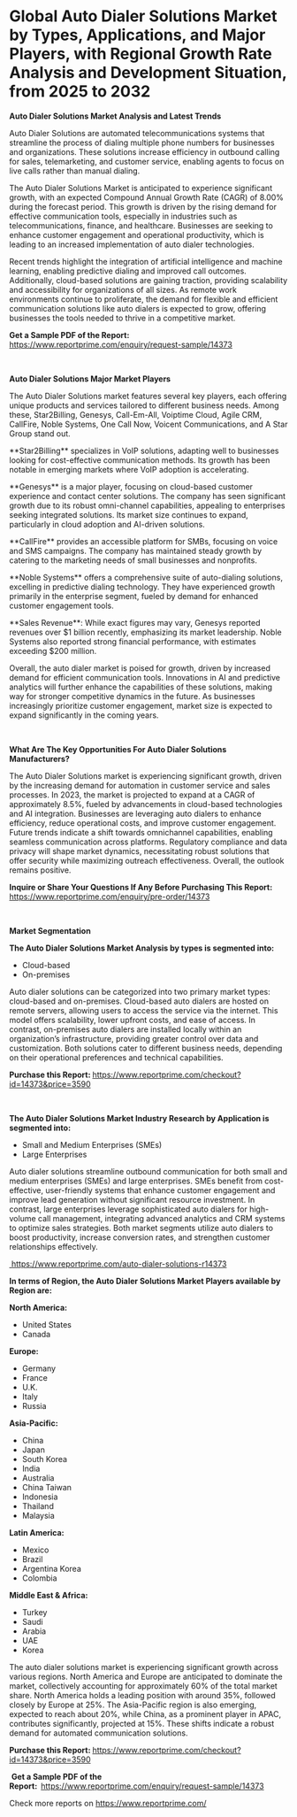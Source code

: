 <p><h1>Global Auto Dialer Solutions Market by Types, Applications, and Major Players, with Regional Growth Rate Analysis and Development Situation, from 2025 to 2032</h1></p><p><strong>Auto Dialer Solutions Market Analysis and Latest Trends</strong></p>
<p><p>Auto Dialer Solutions are automated telecommunications systems that streamline the process of dialing multiple phone numbers for businesses and organizations. These solutions increase efficiency in outbound calling for sales, telemarketing, and customer service, enabling agents to focus on live calls rather than manual dialing. </p><p>The Auto Dialer Solutions Market is anticipated to experience significant growth, with an expected Compound Annual Growth Rate (CAGR) of 8.00% during the forecast period. This growth is driven by the rising demand for effective communication tools, especially in industries such as telecommunications, finance, and healthcare. Businesses are seeking to enhance customer engagement and operational productivity, which is leading to an increased implementation of auto dialer technologies.</p><p>Recent trends highlight the integration of artificial intelligence and machine learning, enabling predictive dialing and improved call outcomes. Additionally, cloud-based solutions are gaining traction, providing scalability and accessibility for organizations of all sizes. As remote work environments continue to proliferate, the demand for flexible and efficient communication solutions like auto dialers is expected to grow, offering businesses the tools needed to thrive in a competitive market.</p></p>
<p><strong>Get a Sample PDF of the Report:&nbsp;</strong> <a href="https://www.reportprime.com/enquiry/request-sample/14373?utm_campaign=2197&utm_medium=2&utm_source=Github&utm_content=ia&utm_term=20032025&utm_id=auto-dialer-solutions">https://www.reportprime.com/enquiry/request-sample/14373</a></p>
<p>&nbsp;</p>
<p><strong>Auto Dialer Solutions Major Market Players</strong></p>
<p><p>The Auto Dialer Solutions market features several key players, each offering unique products and services tailored to different business needs. Among these, Star2Billing, Genesys, Call-Em-All, Voiptime Cloud, Agile CRM, CallFire, Noble Systems, One Call Now, Voicent Communications, and A Star Group stand out.</p><p>**Star2Billing** specializes in VoIP solutions, adapting well to businesses looking for cost-effective communication methods. Its growth has been notable in emerging markets where VoIP adoption is accelerating. </p><p>**Genesys** is a major player, focusing on cloud-based customer experience and contact center solutions. The company has seen significant growth due to its robust omni-channel capabilities, appealing to enterprises seeking integrated solutions. Its market size continues to expand, particularly in cloud adoption and AI-driven solutions.</p><p>**CallFire** provides an accessible platform for SMBs, focusing on voice and SMS campaigns. The company has maintained steady growth by catering to the marketing needs of small businesses and nonprofits.</p><p>**Noble Systems** offers a comprehensive suite of auto-dialing solutions, excelling in predictive dialing technology. They have experienced growth primarily in the enterprise segment, fueled by demand for enhanced customer engagement tools.</p><p>**Sales Revenue**: While exact figures may vary, Genesys reported revenues over $1 billion recently, emphasizing its market leadership. Noble Systems also reported strong financial performance, with estimates exceeding $200 million.</p><p>Overall, the auto dialer market is poised for growth, driven by increased demand for efficient communication tools. Innovations in AI and predictive analytics will further enhance the capabilities of these solutions, making way for stronger competitive dynamics in the future. As businesses increasingly prioritize customer engagement, market size is expected to expand significantly in the coming years.</p></p>
<p>&nbsp;</p>
<p><strong>What Are The Key Opportunities For Auto Dialer Solutions Manufacturers?</strong></p>
<p><p>The Auto Dialer Solutions market is experiencing significant growth, driven by the increasing demand for automation in customer service and sales processes. In 2023, the market is projected to expand at a CAGR of approximately 8.5%, fueled by advancements in cloud-based technologies and AI integration. Businesses are leveraging auto dialers to enhance efficiency, reduce operational costs, and improve customer engagement. Future trends indicate a shift towards omnichannel capabilities, enabling seamless communication across platforms. Regulatory compliance and data privacy will shape market dynamics, necessitating robust solutions that offer security while maximizing outreach effectiveness. Overall, the outlook remains positive.</p></p>
<p><strong>Inquire or Share Your Questions If Any Before Purchasing This Report:</strong> <a href="https://www.reportprime.com/enquiry/pre-order/14373?utm_campaign=2197&utm_medium=2&utm_source=Github&utm_content=ia&utm_term=20032025&utm_id=auto-dialer-solutions">https://www.reportprime.com/enquiry/pre-order/14373</a></p>
<p>&nbsp;</p>
<p><strong>Market Segmentation</strong></p>
<p><strong>The Auto Dialer Solutions Market Analysis by types is segmented into:</strong></p>
<p><ul><li>Cloud-based</li><li>On-premises</li></ul></p>
<p><p>Auto dialer solutions can be categorized into two primary market types: cloud-based and on-premises. Cloud-based auto dialers are hosted on remote servers, allowing users to access the service via the internet. This model offers scalability, lower upfront costs, and ease of access. In contrast, on-premises auto dialers are installed locally within an organization’s infrastructure, providing greater control over data and customization. Both solutions cater to different business needs, depending on their operational preferences and technical capabilities.</p></p>
<p><strong>Purchase this Report:&nbsp;</strong><a href="https://www.reportprime.com/checkout?id=14373&price=3590&utm_campaign=2197&utm_medium=2&utm_source=Github&utm_content=ia&utm_term=20032025&utm_id=auto-dialer-solutions">https://www.reportprime.com/checkout?id=14373&price=3590</a></p>
<p>&nbsp;</p>
<p><strong>The Auto Dialer Solutions Market Industry Research by Application is segmented into:</strong></p>
<p><ul><li>Small and Medium Enterprises (SMEs)</li><li>Large Enterprises</li></ul></p>
<p><p>Auto dialer solutions streamline outbound communication for both small and medium enterprises (SMEs) and large enterprises. SMEs benefit from cost-effective, user-friendly systems that enhance customer engagement and improve lead generation without significant resource investment. In contrast, large enterprises leverage sophisticated auto dialers for high-volume call management, integrating advanced analytics and CRM systems to optimize sales strategies. Both market segments utilize auto dialers to boost productivity, increase conversion rates, and strengthen customer relationships effectively.</p></p>
<p><a href="https://www.reportprime.com/auto-dialer-solutions-r14373?utm_campaign=2197&utm_medium=2&utm_source=Github&utm_content=ia&utm_term=20032025&utm_id=auto-dialer-solutions">&nbsp;https://www.reportprime.com/auto-dialer-solutions-r14373</a></p>
<p><strong>In terms of Region, the Auto Dialer Solutions Market Players available by Region are:</strong></p>
<p>
    <p> <strong> North America: </strong>
        <ul>
            <li>United States</li>
            <li>Canada</li>
        </ul>
        </p> 
    <p> <strong> Europe: </strong>
        <ul>
            <li>Germany</li>
            <li>France</li>
            <li>U.K.</li>
            <li>Italy</li>
            <li>Russia</li>
        </ul>
        </p> 
    <p> <strong> Asia-Pacific: </strong>
        <ul>
            <li>China</li>
            <li>Japan</li>
            <li>South Korea</li>
            <li>India</li>
            <li>Australia</li>
            <li>China Taiwan</li>
            <li>Indonesia</li>
            <li>Thailand</li>
            <li>Malaysia</li>
        </ul>
        </p> 
    <p> <strong> Latin America: </strong>
        <ul>
            <li>Mexico</li>
            <li>Brazil</li>
            <li>Argentina Korea</li>
            <li>Colombia</li>
        </ul>
        </p> 
    <p> <strong> Middle East & Africa: </strong>
        <ul>
            <li>Turkey</li>
            <li>Saudi</li>
            <li>Arabia</li>
            <li>UAE</li>
            <li>Korea</li>
        </ul>
    </p>
    </p>
<p><p>The auto dialer solutions market is experiencing significant growth across various regions. North America and Europe are anticipated to dominate the market, collectively accounting for approximately 60% of the total market share. North America holds a leading position with around 35%, followed closely by Europe at 25%. The Asia-Pacific region is also emerging, expected to reach about 20%, while China, as a prominent player in APAC, contributes significantly, projected at 15%. These shifts indicate a robust demand for automated communication solutions.</p></p>
<p><strong>Purchase this Report: </strong><a href="https://www.reportprime.com/checkout?id=14373&price=3590&utm_campaign=2197&utm_medium=2&utm_source=Github&utm_content=ia&utm_term=20032025&utm_id=auto-dialer-solutions">https://www.reportprime.com/checkout?id=14373&price=3590</a></p>
<p>&nbsp;<strong>Get a Sample PDF of the Report:&nbsp;&nbsp;</strong><a href="https://www.reportprime.com/enquiry/request-sample/14373?utm_campaign=2197&utm_medium=2&utm_source=Github&utm_content=ia&utm_term=20032025&utm_id=auto-dialer-solutions">https://www.reportprime.com/enquiry/request-sample/14373</a></p>
<p><strong></strong></p>
<p>Check more reports on <a href="https://www.reportprime.com/?utm_campaign=2197&utm_medium=2&utm_source=Github&utm_content=ia&utm_term=20032025&utm_id=auto-dialer-solutions">https://www.reportprime.com/</a></p>